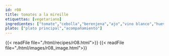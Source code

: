 ```yaml
---
id: r08
title: tomates a la mireille
etiquettas: [vegetariano]
ingredientes: ["tomate","cebolla","berenjena","ajo","vino blanco","huevo","perejil","queso","polvo de galletas","sal"]
plato: ["plato principal","acompañamiento"]
---
```


{{< readFile file="./html/recipes/r08.html">}}
{{< readFile file="./html/images/r08_image.html">}}